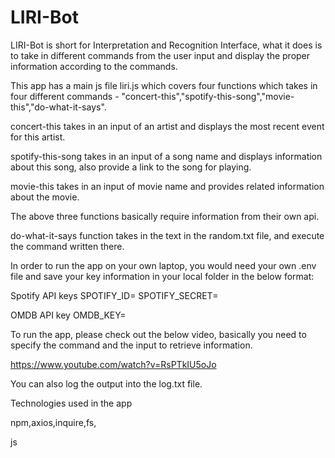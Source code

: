 # LIRI-Bot


LIRI-Bot is short for Interpretation and Recognition Interface, what it does is to take in different commands from the user input and display the proper information according to the commands.

This app has a main js file liri.js which covers four functions which takes in four different commands - "concert-this","spotify-this-song","movie-this","do-what-it-says".

concert-this takes in an input of an artist and displays the most recent event for this artist.

spotify-this-song takes in an input of a song name and displays information about this song, also provide a link to the song for playing.

movie-this takes in an input of movie name and provides related information about the movie.

The above three functions basically require information from their own api.

do-what-it-says function takes in the text in the random.txt file, and execute the command written there.

In order to run the app on your own laptop, you would need your own .env file and save your key information in your local folder in the below format:

Spotify API keys
SPOTIFY_ID=<your SPOTIFY_ID>
SPOTIFY_SECRET=<your SPOTIFY_SECRET>

OMDB API key
OMDB_KEY=<your OMDB_KEY>

To run the app, please check out the below video, basically you need to specify the command and the input to retrieve information.

https://www.youtube.com/watch?v=RsPTkIU5oJo

You can also log the output into the log.txt file.

Technologies used in the app

npm,axios,inquire,fs,

js
